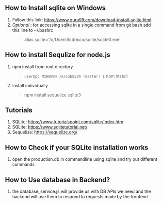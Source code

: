 ## How to Install sqlite on Windows

1. Follow this link: https://www.guru99.com/download-install-sqlite.html
2. *Optional* : for accessing sqlite in a single command from git bash add this line to ~/.bashrc
    > alias sqlite='/c/Users/lcdrisco/sqlite/sqlite3.exe'


## How to install Sequlize for node.js

1. npm install from root directory
    > ```user@pc MINGW64 /e/CSE5234 (master) $``` npm install 
2. Install individually 
    > npm install sequelize sqlite3

## Tutorials
1. SQLite: https://www.tutorialspoint.com/sqlite/index.htm
2. SQLite: https://www.sqlitetutorial.net/
3. Sequelize: https://sequelize.org/


## How to Check if your SQLite installation works

1. open the production.db in commandline using sqlite and try out different commands

## How to Use database in Backend? 

1. the database_service.js will provide us with DB APIs we need and the backend will use them to respond to requests made by the frontend